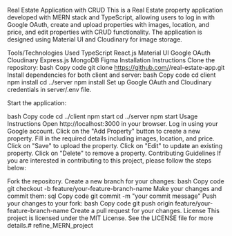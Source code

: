 Real Estate Application with CRUD
This is a Real Estate property application developed with MERN stack and TypeScript, allowing users to log in with Google OAuth, create and upload properties with images, location, and price, and edit properties with CRUD functionality. The application is designed using Material UI and Cloudinary for image storage.

Tools/Technologies Used
TypeScript
React.js
Material UI
Google OAuth
Cloudinary
Express.js
MongoDB
Figma
Installation Instructions
Clone the repository:
bash
Copy code
git clone https://github.com/<your-github-username>/real-estate-app.git
Install dependencies for both client and server:
bash
Copy code
cd client
npm install
cd ../server
npm install
Set up Google OAuth and Cloudinary credentials in server/.env file.

Start the application:

bash
Copy code
cd ../client
npm start
cd ../server
npm start
Usage Instructions
Open http://localhost:3000 in your browser.
Log in using your Google account.
Click on the "Add Property" button to create a new property.
Fill in the required details including images, location, and price.
Click on "Save" to upload the property.
Click on "Edit" to update an existing property.
Click on "Delete" to remove a property.
Contributing Guidelines
If you are interested in contributing to this project, please follow the steps below:

Fork the repository.
Create a new branch for your changes:
bash
Copy code
git checkout -b feature/your-feature-branch-name
Make your changes and commit them:
sql
Copy code
git commit -m "your commit message"
Push your changes to your fork:
bash
Copy code
git push origin feature/your-feature-branch-name
Create a pull request for your changes.
License
This project is licensed under the MIT License. See the LICENSE file for more details.# refine_MERN_project
